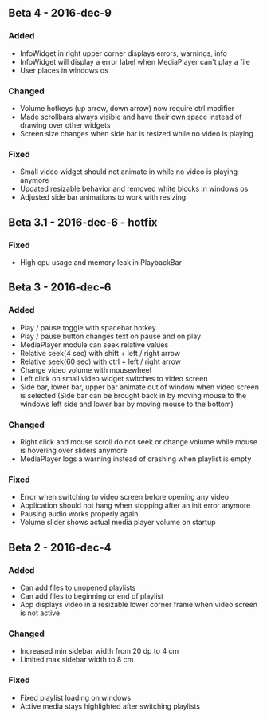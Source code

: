 ## Beta 4 - 2016-dec-9

### Added
 - InfoWidget in right upper corner displays errors, warnings, info
 - InfoWidget will display a error label when MediaPlayer can't play a file
 - User places in windows os

### Changed
 - Volume hotkeys (up arrow, down arrow) now require ctrl modifier
 - Made scrollbars always visible and have their own space instead of drawing
   over other widgets
 - Screen size changes when side bar is resized while no video is playing

### Fixed
 - Small video widget should not animate in while no video is playing anymore
 - Updated resizable behavior and removed white blocks in windows os
 - Adjusted side bar animations to work with resizing



## Beta 3.1 - 2016-dec-6 - hotfix

### Fixed
 - High cpu usage and memory leak in PlaybackBar



## Beta 3 - 2016-dec-6

### Added
 - Play / pause toggle with spacebar hotkey
 - Play / pause button changes text on pause and on play
 - MediaPlayer module can seek relative values
 - Relative seek(4 sec) with shift + left / right arrow
 - Relative seek(60 sec) with ctrl + left / right arrow
 - Change video volume with mousewheel
 - Left click on small video widget switches to video screen
 - Side bar, lower bar, upper bar animate out of window when video screen is
   selected (Side bar can be brought back in by moving mouse to the windows
   left side and lower bar by moving mouse to the bottom)

### Changed
 - Right click and mouse scroll do not seek or change volume while mouse is
   hovering over sliders anymore
 - MediaPlayer logs a warning instead of crashing when playlist is empty

### Fixed
 - Error when switching to video screen before opening any video
 - Application should not hang when stopping after an init error anymore
 - Pausing audio works properly again
 - Volume slider shows actual media player volume on startup



## Beta 2 - 2016-dec-4

### Added
 - Can add files to unopened playlists
 - Can add files to beginning or end of playlist
 - App displays video in a resizable lower corner frame when video screen is
   not active

### Changed
 - Increased min sidebar width from 20 dp to 4 cm
 - Limited max sidebar width to 8 cm

### Fixed
 - Fixed playlist loading on windows
 - Active media stays highlighted after switching playlists
